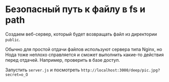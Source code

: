 # Безопасный путь к файлу в fs и path
Создаем веб-сервер, который будет возвращать файл из директории `public`.

Обычно для простой отдачи файлов используют сервера типа Nginx, но Нода тоже неплохо справляется и сможет выполнить какие-то действия перед отдачей. Например, проверить в базе доступ.

Запустить `server.js` и посмотреть `http://localhost:3000/deep/pic.jpg?secret=o_O`
